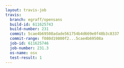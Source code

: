 ```yaml
---
layout: travis-job
travis:
  branch: egraff/opensans
  build-id: 611625743
  build-number: 231
  commit: 5cae4b69508adade561754b4d669e0f48b3c8337
  commit-range: f080d19800f2...5cae4b69508a
  job-id: 611625746
  job-number: 231.3
  os-name: osx
  test-result: 1
---
```

